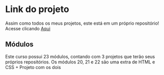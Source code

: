 ﻿# Link do projeto

Assim como todos os meus projetos, este está em um próprio repositório!
Acesse clicando [Aqui](https://github.com/JoaopedroSassi/PJ-Form_Contato--PHP_Zero_Maestria)

## Módulos
Este curso possui 23 módulos, contando com 3 projetos que terão seus próprios repositórios. Os módulos 20, 21 e 22 são uma extra de HTML e CSS + Projeto com os dois
